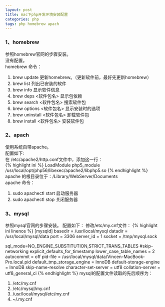 ```yaml
---
layout: post
title: mac下php开发环境安装配置
categories: php
tags: php homebrew apach
---
```

### 1、homebrew
参照homebrew官网的步骤安装。  
没有配置。  
homebrew 命令：
 
1. brew update 更新homebrew。（更新软件前，最好先更新homebrew）
2. brew list 列出已安装的软件
3. brew info 显示软件信息
4. brew deps <软件包名> 显示包依赖
5. brew search <软件包名> 搜索软件包
6. brew options <软件包名> 显示安装时的选项
7. brew uninstall <软件包名> 卸载软件包
8. brew install <软件包名> 安装软件包

### 2、apach
使用系统自带apache。  
配置如下:  
在 /etc/apache2/http.conf文件中，添加这一行：  
{% highlight ini %}
LoadModule php5_module    /usr/local/opt/php56/libexec/apache2/libphp5.so
{% endhighlight %}
apache 的根目录位于：/Library/WebServer/Documents  
apache 命令：  

1. sudo apachectl start 启动服务器  
2. sudo apachectl stop 关闭服务器

### 3、mysql
参照mysql官网的步骤安装。
配置如下：
修改/etc/my.cnf文件：
{% highlight ini linenos %}
[mysqld]
basedir = /usr/local/mysql
datadir = /usr/local/mysql/data
port = 3306
server_id = 1
socket = /tmp/mysql.sock

sql_mode=NO_ENGINE_SUBSTITUTION,STRICT_TRANS_TABLES
#skip-networking
explicit_defaults_for_timestamp
lower_case_table_names = 2
autocommit = off
pid-file = /usr/local/mysql/data/Vincen-MacBook-Pro.local.pid
default_tmp_storage_engine = InnoDB
default-storage-engine = InnoDB
skip-name-resolve
character-set-server = utf8
collation-server = utf8_general_ci
{% endhighlight %}
mysql的配置文件读取的先后顺序为：

1. /etc/my.cnf
2. /etc/mysql/my.cnf
3. /usr/local/mysql/etc/my.cnf
4. ~/.my.cnf



